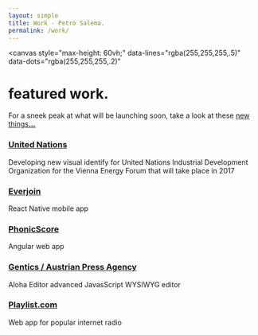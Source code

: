 ```yaml
---
layout: simple
title: Work - Petro Salema.
permalink: /work/
---
```


<canvas
  style="max-height: 60vh;"
  data-lines="rgba(255,255,255,.5)"
  data-dots="rgba(255,255,255,.2)"
></canvas>

<h1>featured work<b>.</b></h1>

For a sneek peak at what will be launching soon, take a look at these
<a href="/new-things">new things<b>...</b></a>

<h3><a href="http://everjoin.us/">United Nations</a></h3>
Developing new visual identify for United Nations Industrial Development
Organization for the Vienna Energy Forum that will take place in 2017

<h3><a href="http://everjoin.us/">Everjoin</a></h3>
React Native mobile app

<h3><a href="http://phonicscore.com/">PhonicScore</a></h3>
Angular web app

<h3><a href="http://www.gentics.com/genticscms/index.de.html">Gentics / Austrian Press Agency</a></h3>
Aloha Editor advanced JavasScript WYSIWYG editor

<h3><a href="https://en.wikipedia.org/wiki/Playlist.com">Playlist.com</a></h3>
Web app for popular internet radio

<!--

&bull;

I believe that:

<strong>Vision is essential<b>:</b></strong>
The future you can imagine is the future you work towards<b>.</b> This is true
for your products and company, so always
<a href="/talks/dream-big-think-small">dream big, think small</a><b>.</b>

<strong>Beauty is fundamental</strong><b>:</b>
It is not functional if it does not delight and inspire<b>.</b> It is more than
having the unit test past and choosing a modern design aethetic

<strong>Code is strategic</strong><b>:</b>

Empathy is the great differentiator.

-->


<!--
[Practice Bird by phonicscore](./work/practice-bird)
[Challenges by Everjoin](./work/everjoin-challenges)
[CMS by Gentics](./work/cms)
[Aloha Editor by Gentics](./work/aloha-editor)
-->
